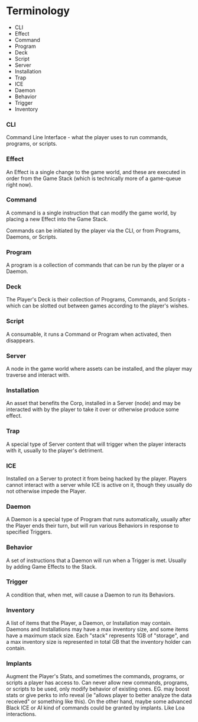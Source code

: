 # Terminology

- CLI
- Effect
- Command
- Program
- Deck
- Script
- Server
- Installation
- Trap
- ICE
- Daemon
- Behavior
- Trigger
- Inventory

### CLI

Command Line Interface - what the player uses to run commands, programs, or scripts.

### Effect

An Effect is a single change to the game world, and these are executed in order from the Game Stack (which is technically more of a game-queue right now).

### Command

A command is a single instruction that can modify the game world, by placing a new Effect into the Game Stack.

Commands can be initiated by the player via the CLI, or from Programs, Daemons, or Scripts.

### Program

A program is a collection of commands that can be run by the player or a Daemon.

### Deck

The Player's Deck is their collection of Programs, Commands, and Scripts - which can be slotted out between games according to the player's wishes.

### Script

A consumable, it runs a Command or Program when activated, then disappears.

### Server

A node in the game world where assets can be installed, and the player may traverse and interact with.

### Installation

An asset that benefits the Corp, installed in a Server (node) and may be interacted with by the player to take it over or otherwise produce some effect.

### Trap

A special type of Server content that will trigger when the player interacts with it, usually to the player's detriment.

### ICE

Installed on a Server to protect it from being hacked by the player. Players cannot interact with a server while ICE is active on it, though they usually do not otherwise impede the Player.

### Daemon

A Daemon is a special type of Program that runs automatically, usually after the Player ends their turn, but will run various Behaviors in response to specified Triggers.

### Behavior

A set of instructions that a Daemon will run when a Trigger is met. Usually by adding Game Effects to the Stack.

### Trigger

A condition that, when met, will cause a Daemon to run its Behaviors.

### Inventory

A list of items that the Player, a Daemon, or Installation may contain. Daemons and Installations may have a max inventory size, and some items have a maximum stack size. Each "stack" represents 1GB of "storage", and a max inventory size is represented in total GB that the inventory holder can contain.

### Implants

Augment the Player's Stats, and sometimes the commands, programs, or scripts a player has access to. Can never allow new commands, programs, or scripts to be used, only modify behavior of existing ones. EG. may boost stats or give perks to info reveal (ie "allows player to better analyze the data received" or something like this). On the other hand, maybe some advanced Black ICE or AI kind of commands could be granted by implants. Like Loa interactions.
